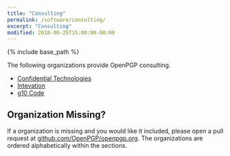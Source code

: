 ```yaml
---
title: "Consulting"
permalink: /software/consulting/
excerpt: "Consulting"
modified: 2018-06-25T15:00:00-00:00
---
```


{% include base_path %}

The following organizations provide OpenPGP consulting.

* [Confidential Technologies](https://www.cotech.de/)
* [Intevation](https://intevation.de/)
* [g10 Code](https://g10code.com/)

## Organization Missing?
If a organization is missing and you would like it included, please open a pull request at [github.com/OpenPGP/openpgp.org](https://github.com/OpenPGP/openpgp.org).
The organizations are ordered alphabetically within the sections.

